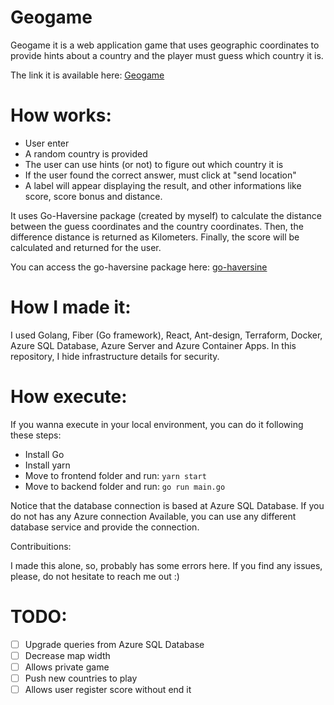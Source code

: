 # Geogame

Geogame it is a web application game that uses geographic coordinates to provide hints about a country and the player must guess which country it is.

The link it is available here: 
[Geogame](https://geogame-frontend.yellowstone-f1fc5476.eastus.azurecontainerapps.io/)

# How works:

- User enter
- A random country is provided
- The user can use hints (or not) to figure out which country it is
- If the user found the correct answer, must click at "send location"
- A label will appear displaying the result, and other informations like score, score bonus and distance.
  
It uses Go-Haversine package (created by myself) to calculate the distance between the guess coordinates and the country coordinates. Then, the difference distance is returned as Kilometers. Finally, the score will be calculated and returned for the user.

You can access the go-haversine package here: [go-haversine](https://github.com/andrefsilveira1/go-haversine)

# How I made it:

I used Golang, Fiber (Go framework), React, Ant-design, Terraform, Docker, Azure SQL Database, Azure Server and Azure Container Apps. In this repository, I hide infrastructure details for security. 

# How execute:

If you wanna execute in your local environment, you can do it following these steps:

- Install Go
- Install yarn
- Move to frontend folder and run: `yarn start`
- Move to backend folder and run: `go run main.go`

Notice that the database connection is based at Azure SQL Database. If you do not has any Azure connection Available, you can use any different database service and provide the connection.

Contribuitions: 

I made this alone, so, probably has some errors here. If you find any issues, please, do not hesitate to reach me out :)

# TODO:

- [ ] Upgrade queries from Azure SQL Database
- [ ] Decrease map width
- [ ] Allows private game
- [ ] Push new countries to play
- [ ] Allows user register score without end it 
